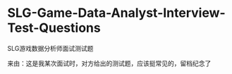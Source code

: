# SLG-Game-Data-Analyst-Interview-Test-Questions
SLG游戏数据分析师面试测试题

来由：这是我某次面试时，对方给出的测试题，应该挺常见的，留档纪念了

